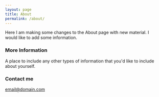 ```yaml
---
layout: page
title: About
permalink: /about/
---
```


Here I am making some changes to the About page with new material. I would like to add some information.

### More Information

A place to include any other types of information that you'd like to include about yourself.

### Contact me

[email@domain.com](mailto:email@domain.com)

